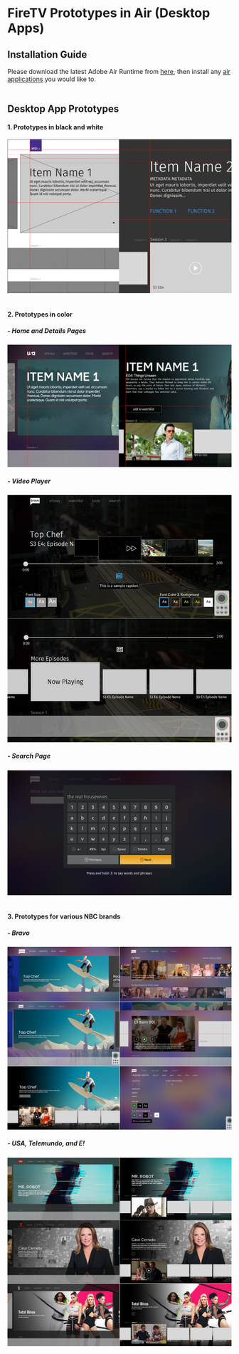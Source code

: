 # FireTV Prototypes in Air (Desktop Apps)

## Installation Guide

Please download the latest Adobe Air Runtime from [<ins>here</ins>](https://airsdk.harman.com/runtime), then install any [<ins>air applications</ins>](/build/) you would like to.
<br/><br/>

## Desktop App Prototypes

#### 1. Prototypes in black and white

![Alt text](/screenShots/blackWhite.jpg?raw=true 'Fire TV Black and White')
<br/><br/>

#### 2. Prototypes in color

##### - Home and Details Pages

![Alt text](/screenShots/color.jpg?raw=true 'Fire TV Color')
<br/>

##### - Video Player

![Alt text](/screenShots/videoPlayer.jpg?raw=true 'Video Players')
<br/>

##### - Search Page

![Alt text](/screenShots/search.jpg?raw=true 'Search')
<br/><br/>

#### 3. Prototypes for various NBC brands

##### - Bravo

![Alt text](/screenShots/bravo.jpg?raw=true 'Bravo')
<br/>

##### - USA, Telemundo, and E!

![Alt text](/screenShots/variations.jpg?raw=true 'NBC Universal')
